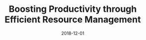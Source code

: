 ---
title: "Boosting Productivity through Efficient Resource Management"
collection: talks
permalink: /talks/2018-12-01-Boosting-Productivity-through-Efficient-Resource-Management
type: "workshop"
location: "Rennes, France"
excerpt: 'ISBN: N/A'
date: 2018-12-01
venue: '2018 ACM/IFIP International Middleware Conference, Doctoral Symposium'
---